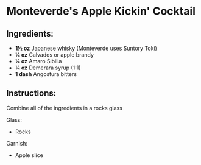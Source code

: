 # Monteverde's Apple Kickin' Cocktail

## Ingredients:
- **1½ oz** Japanese whisky (Monteverde uses Suntory Toki)
- **¼ oz** Calvados or apple brandy
- **¼ oz** Amaro Sibilla
- **¼ oz** Demerara syrup (1:1)
- **1 dash** Angostura bitters

## Instructions:
Combine all of the ingredients in a rocks glass 


Glass:
- Rocks

Garnish:
- Apple slice
